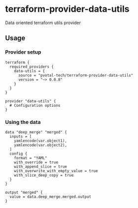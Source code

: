 # terraform-provider-data-utils
Data oriented terraform utils provider


## Usage

### Provider setup
```
terraform {
  required_providers {
    data-utils = {
      source = "pvotal-tech/terraform-provider-data-utils"
      version = "~> 0.0.8"
    }
  }
}

provider "data-utils" {
  # Configuration options
}

```

### Using the data

```
data "deep_merge" "merged" {
  inputs = [
    yamlencode(var.object1),
    yamlencode(var.object2),
  ]
  config {
    format = "YAML"
    with_override = true
    with_append_slice = true
    with_overwrite_with_empty_value = true
    with_slice_deep_copy = true
  }
}

output "merged" {
  value = data.deep_merge.merged.output
}
```